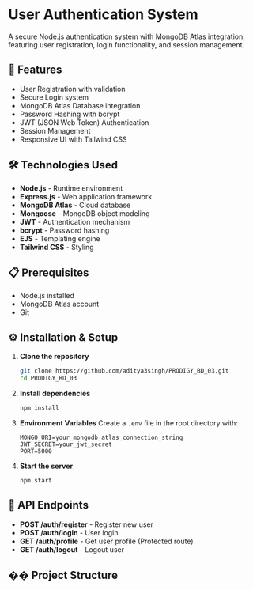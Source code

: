 # User Authentication System

A secure Node.js authentication system with MongoDB Atlas integration, featuring user registration, login functionality, and session management.

## 🚀 Features

- User Registration with validation
- Secure Login system
- MongoDB Atlas Database integration
- Password Hashing with bcrypt
- JWT (JSON Web Token) Authentication
- Session Management
- Responsive UI with Tailwind CSS

## 🛠️ Technologies Used

- **Node.js** - Runtime environment
- **Express.js** - Web application framework
- **MongoDB Atlas** - Cloud database
- **Mongoose** - MongoDB object modeling
- **JWT** - Authentication mechanism
- **bcrypt** - Password hashing
- **EJS** - Templating engine
- **Tailwind CSS** - Styling

## 📋 Prerequisites

- Node.js installed
- MongoDB Atlas account
- Git

## ⚙️ Installation & Setup

1. **Clone the repository**
   ```bash
   git clone https://github.com/aditya3singh/PRODIGY_BD_03.git
   cd PRODIGY_BD_03
   ```

2. **Install dependencies**
   ```bash
   npm install
   ```

3. **Environment Variables**
   Create a `.env` file in the root directory with:
   ```
   MONGO_URI=your_mongodb_atlas_connection_string
   JWT_SECRET=your_jwt_secret
   PORT=5000
   ```

4. **Start the server**
   ```bash
   npm start
   ```

## 🔐 API Endpoints

- **POST /auth/register** - Register new user
- **POST /auth/login** - User login
- **GET /auth/profile** - Get user profile (Protected route)
- **GET /auth/logout** - Logout user

## �� Project Structure